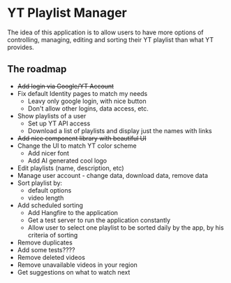 # YT Playlist Manager
The idea of this application is to allow users to have more options of controlling, managing, editing and sorting their YT playlist than what YT provides.

## The roadmap
- ~~Add login via Google/YT Account~~
- Fix default Identity pages to match my needs
  - Leavy only google login, with nice button
  - Don't allow other logins, data access, etc.   
- Show playlists of a user
  - Set up YT API access
  - Download a list of playlists and display just the names with links
- ~~Add nice component library with beautiful UI~~
- Change the UI to match YT color scheme
  - Add nicer font
  - Add AI generated cool logo
- Edit playlists (name, description, etc)
- Manage user account - change data, download data, remove data
- Sort playlist by:
  - default options  
  - video length
- Add scheduled sorting
  - Add Hangfire to the application
  - Get a test server to run the application constantly
  - Allow user to select one playlist to be sorted daily by the app, by his criteria of sorting
- Remove duplicates
- Add some tests????
- Remove deleted videos
- Remove unavailable videos in your region
- Get suggestions on what to watch next
